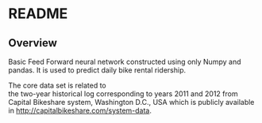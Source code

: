 # README #
## Overview ##

Basic Feed Forward neural network constructed using only Numpy and pandas. It is used to predict daily bike rental ridership.

The core data set is related to  
the two-year historical log corresponding to years 2011 and 2012 from Capital Bikeshare system, Washington D.C., USA which is 
publicly available in http://capitalbikeshare.com/system-data.
